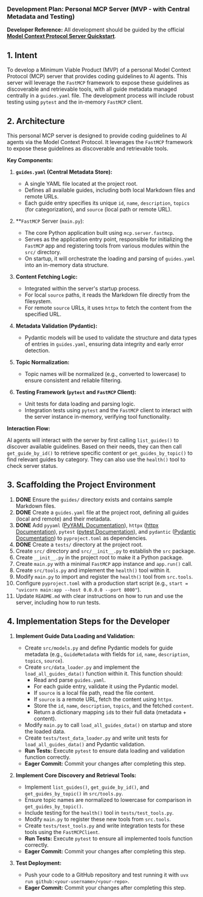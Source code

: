 ### Development Plan: Personal MCP Server (MVP - with Central Metadata and Testing)

**Developer Reference:** All development should be guided by the official **[Model Context Protocol Server Quickstart](https://modelcontextprotocol.io/quickstart/server)**.

## 1. Intent

To develop a Minimum Viable Product (MVP) of a personal Model Context Protocol (MCP) server that provides coding guidelines to AI agents. This server will leverage the `FastMCP` framework to expose these guidelines as discoverable and retrievable tools, with all guide metadata managed centrally in a `guides.yaml` file. The development process will include robust testing using `pytest` and the in-memory `FastMCP` client.

## 2. Architecture

This personal MCP server is designed to provide coding guidelines to AI agents via the Model Context Protocol. It leverages the `FastMCP` framework to expose these guidelines as discoverable and retrievable tools.

**Key Components:**

1.  **`guides.yaml` (Central Metadata Store):**
    *   A single YAML file located at the project root.
    *   Defines all available guides, including both local Markdown files and remote URLs.
    *   Each guide entry specifies its unique `id`, `name`, `description`, `topics` (for categorization), and `source` (local path or remote URL).

2.  **`FastMCP` Server (`main.py`):
    *   The core Python application built using `mcp.server.fastmcp`.
    *   Serves as the application entry point, responsible for initializing the `FastMCP` app and registering tools from various modules within the `src/` directory.
    *   On startup, it will orchestrate the loading and parsing of `guides.yaml` into an in-memory data structure.

3.  **Content Fetching Logic:**
    *   Integrated within the server's startup process.
    *   For local `source` paths, it reads the Markdown file directly from the filesystem.
    *   For remote `source` URLs, it uses `httpx` to fetch the content from the specified URL.

4.  **Metadata Validation (Pydantic):**
    *   Pydantic models will be used to validate the structure and data types of entries in `guides.yaml`, ensuring data integrity and early error detection.

5.  **Topic Normalization:**
    *   Topic names will be normalized (e.g., converted to lowercase) to ensure consistent and reliable filtering.

6.  **Testing Framework (`pytest` and `FastMCP` Client):**
    *   Unit tests for data loading and parsing logic.
    *   Integration tests using `pytest` and the `FastMCP` client to interact with the server instance in-memory, verifying tool functionality.

**Interaction Flow:**

AI agents will interact with the server by first calling `list_guides()` to discover available guidelines. Based on their needs, they can then call `get_guide_by_id()` to retrieve specific content or `get_guides_by_topic()` to find relevant guides by category. They can also use the `health()` tool to check server status.

## 3. Scaffolding the Project Environment

1.  **DONE** Ensure the `guides/` directory exists and contains sample Markdown files.
2.  **DONE** Create a `guides.yaml` file at the project root, defining all guides (local and remote) and their metadata.
3.  **DONE** Add `pyyaml` ([PyYAML Documentation](https://pyyaml.org/wiki/PyYAMLDocumentation)), `httpx` ([httpx Documentation](https://www.python-httpx.org/)), `pytest` ([pytest Documentation](https://docs.pytest.org/en/stable/)), and `pydantic` ([Pydantic Documentation](https://docs.pydantic.dev/latest/)) to `pyproject.toml` as dependencies.
4.  **DONE** Create a `tests/` directory at the project root.
5.  Create `src/` directory and `src/__init__.py` to establish the `src` package.
6.  Create `__init__.py` in the project root to make it a Python package.
7.  Create `main.py` with a minimal `FastMCP` app instance and `app.run()` call.
8.  Create `src/tools.py` and implement the `health()` tool within it.
9.  Modify `main.py` to import and register the `health()` tool from `src.tools`.
10. Configure `pyproject.toml` with a production start script (e.g., `start = "uvicorn main:app --host 0.0.0.0 --port 8000"`).
11. Update `README.md` with clear instructions on how to run and use the server, including how to run tests.

## 4. Implementation Steps for the Developer

1.  **Implement Guide Data Loading and Validation:**
    *   Create `src/models.py` and define Pydantic models for guide metadata (e.g., `GuideMetadata` with fields for `id`, `name`, `description`, `topics`, `source`).
    *   Create `src/data_loader.py` and implement the `load_all_guides_data()` function within it. This function should:
        *   Read and parse `guides.yaml`.
        *   For each guide entry, validate it using the Pydantic model.
        *   If `source` is a local file path, read the file content.
        *   If `source` is a remote URL, fetch the content using `httpx`.
        *   Store the `id`, `name`, `description`, `topics`, and the fetched `content`.
        *   Return a dictionary mapping `id`s to their full data (metadata + content).
    *   Modify `main.py` to call `load_all_guides_data()` on startup and store the loaded data.
    *   Create `tests/test_data_loader.py` and write unit tests for `load_all_guides_data()` and Pydantic validation.
    *   **Run Tests:** Execute `pytest` to ensure data loading and validation function correctly.
    *   **Eager Commit:** Commit your changes after completing this step.

2.  **Implement Core Discovery and Retrieval Tools:**
    *   Implement `list_guides()`, `get_guide_by_id()`, and `get_guides_by_topic()` in `src/tools.py`.
    *   Ensure topic names are normalized to lowercase for comparison in `get_guides_by_topic()`.
    *   Include testing for the `health()` tool in `tests/test_tools.py`.
    *   Modify `main.py` to register these new tools from `src.tools`.
    *   Create `tests/test_tools.py` and write integration tests for these tools using the `FastMCPClient`.
    *   **Run Tests:** Execute `pytest` to ensure all implemented tools function correctly.
    *   **Eager Commit:** Commit your changes after completing this step.

3.  **Test Deployment:**
    *   Push your code to a GitHub repository and test running it with `uvx run github:<your-username>/<your-repo>`.
    *   **Eager Commit:** Commit your changes after completing this step.